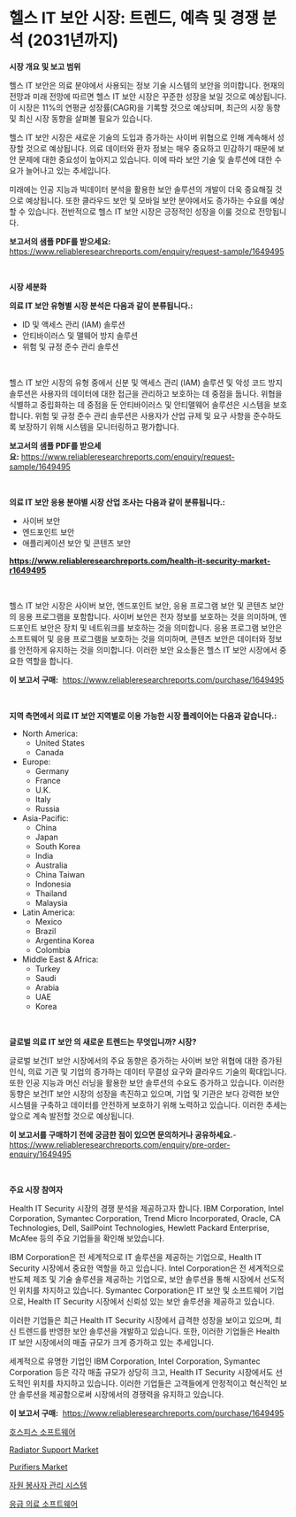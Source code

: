 <p><h1>헬스 IT 보안 시장: 트렌드, 예측 및 경쟁 분석 (2031년까지)</h1></p><p><strong>시장 개요 및 보고 범위</strong></p>
<p><p>헬스 IT 보안은 의료 분야에서 사용되는 정보 기술 시스템의 보안을 의미합니다. 현재의 전망과 미래 전망에 따르면 헬스 IT 보안 시장은 꾸준한 성장을 보일 것으로 예상됩니다. 이 시장은 11%의 연평균 성장률(CAGR)을 기록할 것으로 예상되며, 최근의 시장 동향 및 최신 시장 동향을 살펴볼 필요가 있습니다.</p><p>헬스 IT 보안 시장은 새로운 기술의 도입과 증가하는 사이버 위협으로 인해 계속해서 성장할 것으로 예상됩니다. 의료 데이터와 환자 정보는 매우 중요하고 민감하기 때문에 보안 문제에 대한 중요성이 높아지고 있습니다. 이에 따라 보안 기술 및 솔루션에 대한 수요가 늘어나고 있는 추세입니다.</p><p>미래에는 인공 지능과 빅데이터 분석을 활용한 보안 솔루션의 개발이 더욱 중요해질 것으로 예상됩니다. 또한 클라우드 보안 및 모바일 보안 분야에서도 증가하는 수요를 예상할 수 있습니다. 전반적으로 헬스 IT 보안 시장은 긍정적인 성장을 이룰 것으로 전망됩니다.</p></p>
<p><strong>보고서의 샘플 PDF를 받으세요:</strong> <a href="https://www.reliableresearchreports.com/enquiry/request-sample/1649495">https://www.reliableresearchreports.com/enquiry/request-sample/1649495</a></p>
<p>&nbsp;</p>
<p><strong>시장 세분화</strong></p>
<p><strong>의료 IT 보안 유형별 시장 분석은 다음과 같이 분류됩니다.:</strong></p>
<p><ul><li>ID 및 액세스 관리 (IAM) 솔루션</li><li>안티바이러스 및 맬웨어 방지 솔루션</li><li>위험 및 규정 준수 관리 솔루션</li></ul></p>
<p>&nbsp;</p>
<p><p>헬스 IT 보안 시장의 유형 중에서 신분 및 액세스 관리 (IAM) 솔루션 및 악성 코드 방지 솔루션은 사용자의 데이터에 대한 접근을 관리하고 보호하는 데 중점을 둡니다. 위협을 식별하고 중립화하는 데 중점을 둔 안티바이러스 및 안티맬웨어 솔루션은 시스템을 보호합니다. 위험 및 규정 준수 관리 솔루션은 사용자가 산업 규제 및 요구 사항을 준수하도록 보장하기 위해 시스템을 모니터링하고 평가합니다.</p></p>
<p><strong>보고서의 샘플 PDF를 받으세요:</strong>&nbsp;<a href="https://www.reliableresearchreports.com/enquiry/request-sample/1649495">https://www.reliableresearchreports.com/enquiry/request-sample/1649495</a></p>
<p>&nbsp;</p>
<p><strong> 의료 IT 보안 응용 분야별 시장 산업 조사는 다음과 같이 분류됩니다.:</strong></p>
<p><ul><li>사이버 보안</li><li>엔드포인트 보안</li><li>애플리케이션 보안 및 콘텐츠 보안</li></ul></p>
<p><strong><a href="https://www.reliableresearchreports.com/health-it-security-market-r1649495">https://www.reliableresearchreports.com/health-it-security-market-r1649495</a></strong></p>
<p>&nbsp;</p>
<p><p>헬스 IT 보안 시장은 사이버 보안, 엔드포인트 보안, 응용 프로그램 보안 및 콘텐츠 보안의 응용 프로그램을 포함합니다. 사이버 보안은 전자 정보를 보호하는 것을 의미하며, 엔드포인트 보안은 장치 및 네트워크를 보호하는 것을 의미합니다. 응용 프로그램 보안은 소프트웨어 및 응용 프로그램을 보호하는 것을 의미하며, 콘텐츠 보안은 데이터와 정보를 안전하게 유지하는 것을 의미합니다. 이러한 보안 요소들은 헬스 IT 보안 시장에서 중요한 역할을 합니다.</p></p>
<p><strong>이 보고서 구매:</strong>&nbsp; <a href="https://www.reliableresearchreports.com/purchase/1649495">https://www.reliableresearchreports.com/purchase/1649495</a></p>
<p>&nbsp;</p>
<p><strong>지역 측면에서 의료 IT 보안 지역별로 이용 가능한 시장 플레이어는 다음과 같습니다.:</strong></p>
<p><ul>
    <li>
        North America:
        <ul>
            <li>United States</li>
            <li>Canada</li>
        </ul>
    </li>
    <li>
        Europe:
        <ul>
            <li>Germany</li>
            <li>France</li>
            <li>U.K.</li>
            <li>Italy</li>
            <li>Russia</li>
        </ul>
    </li>
    <li>
        Asia-Pacific:
        <ul>
            <li>China</li>
            <li>Japan</li>
            <li>South Korea</li>
            <li>India</li>
            <li>Australia</li>
            <li>China Taiwan</li>
            <li>Indonesia</li>
            <li>Thailand</li>
            <li>Malaysia</li>
        </ul>
    </li>
    <li>
        Latin America:
        <ul>
            <li>Mexico</li>
            <li>Brazil</li>
            <li>Argentina Korea</li>
            <li>Colombia</li>
        </ul>
    </li>
    <li>
        Middle East & Africa:
        <ul>
            <li>Turkey</li>
            <li>Saudi</li>
            <li>Arabia</li>
            <li>UAE</li>
            <li>Korea</li>
        </ul>
    </li>
    </ul></p>
<p>&nbsp;</p>
<p><strong>글로벌 의료 IT 보안 의 새로운 트렌드는 무엇입니까? 시장?</strong></p>
<p><p>글로벌 보건IT 보안 시장에서의 주요 동향은 증가하는 사이버 보안 위협에 대한 증가된 인식, 의료 기관 및 기업의 증가하는 데이터 무결성 요구와 클라우드 기술의 확대입니다. 또한 인공 지능과 머신 러닝을 활용한 보안 솔루션의 수요도 증가하고 있습니다. 이러한 동향은 보건IT 보안 시장의 성장을 촉진하고 있으며, 기업 및 기관은 보다 강력한 보안 시스템을 구축하고 데이터를 안전하게 보호하기 위해 노력하고 있습니다. 이러한 추세는 앞으로 계속 발전할 것으로 예상됩니다.</p></p>
<p><strong>이 보고서를 구매하기 전에 궁금한 점이 있으면 문의하거나 공유하세요.</strong>- <a href="https://www.reliableresearchreports.com/enquiry/pre-order-enquiry/1649495">https://www.reliableresearchreports.com/enquiry/pre-order-enquiry/1649495</a></p>
<p>&nbsp;</p>
<p><strong>주요 시장 참여자</strong></p>
<p><p>Health IT Security 시장의 경쟁 분석을 제공하고자 합니다. IBM Corporation, Intel Corporation, Symantec Corporation, Trend Micro Incorporated, Oracle, CA Technologies, Dell, SailPoint Technologies, Hewlett Packard Enterprise, McAfee 등의 주요 기업들을 확인해 보았습니다.</p><p>IBM Corporation은 전 세계적으로 IT 솔루션을 제공하는 기업으로, Health IT Security 시장에서 중요한 역할을 하고 있습니다. Intel Corporation은 전 세계적으로 반도체 제조 및 기술 솔루션을 제공하는 기업으로, 보안 솔루션을 통해 시장에서 선도적인 위치를 차지하고 있습니다. Symantec Corporation은 IT 보안 및 소프트웨어 기업으로, Health IT Security 시장에서 신뢰성 있는 보안 솔루션을 제공하고 있습니다.</p><p>이러한 기업들은 최근 Health IT Security 시장에서 급격한 성장을 보이고 있으며, 최신 트렌드를 반영한 보안 솔루션을 개발하고 있습니다. 또한, 이러한 기업들은 Health IT 보안 시장에서의 매출 규모가 크게 증가하고 있는 추세입니다.</p><p>세계적으로 유명한 기업인 IBM Corporation, Intel Corporation, Symantec Corporation 등은 각각 매출 규모가 상당히 크고, Health IT Security 시장에서도 선도적인 위치를 차지하고 있습니다. 이러한 기업들은 고객들에게 안정적이고 혁신적인 보안 솔루션을 제공함으로써 시장에서의 경쟁력을 유지하고 있습니다.</p></p>
<p><strong>이 보고서 구매:</strong>&nbsp;&nbsp;<a href="https://www.reliableresearchreports.com/purchase/1649495">https://www.reliableresearchreports.com/purchase/1649495</a></p>
<p><p><a href="https://medium.com/@jomosley1999/%ED%98%B8%EC%8A%A4%ED%94%BC%EC%8A%A4-%EC%86%8C%ED%94%84%ED%8A%B8%EC%9B%A8%EC%96%B4-%EC%8B%9C%EC%9E%A5-%EA%B2%BD%EC%9F%81-%EB%B6%84%EC%84%9D-%EC%8B%9C%EC%9E%A5-%EB%8F%99%ED%96%A5-%EB%B0%8F-2031%EB%85%84%EA%B9%8C%EC%A7%80%EC%9D%98-%EC%98%88%EC%B8%A1-b80fc612f987">호스피스 소프트웨어</a></p><p><a href="https://github.com/Glendatilghmankmgz0rbhwpy/Market-Research-Report-List-2/blob/main/radiator-support-market.md">Radiator Support Market</a></p><p><a href="https://github.com/dx0328/Market-Research-Report-List-2/blob/main/purifiers-market.md">Purifiers Market</a></p><p><a href="https://medium.com/@axintepreda1/%EC%9E%90%EC%9B%90%EB%B4%89%EC%82%AC%EC%9E%90-%EA%B4%80%EB%A6%AC-%EC%8B%9C%EC%8A%A4%ED%85%9C-%EC%8B%9C%EC%9E%A5-%EB%B3%B4%EA%B3%A0%EC%84%9C%EB%8A%94-%EC%9D%B4-%EC%8B%9C%EC%9E%A5%EC%9D%98-%EC%B5%9C%EC%8B%A0-%ED%8A%B8%EB%A0%8C%EB%93%9C%EC%99%80-%EC%84%B1%EC%9E%A5-%EA%B8%B0%ED%9A%8C%EB%A5%BC-%EB%B3%B4%EC%97%AC%EC%A4%8D%EB%8B%88%EB%8B%A4-31b5eff4a04e">자원 봉사자 관리 시스템</a></p><p><a href="https://github.com/fernandotryO5lson96765/Market-Research-Report-List-1/blob/main/937244828610.md">응급 의료 소프트웨어</a></p></p>